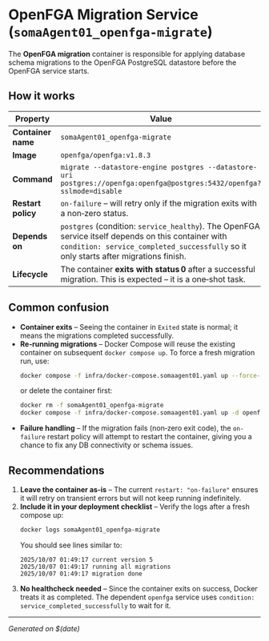 # OpenFGA Migration Service (`somaAgent01_openfga-migrate`)

The **OpenFGA migration** container is responsible for applying database schema migrations to the OpenFGA PostgreSQL datastore before the OpenFGA service starts.

## How it works
| Property | Value |
|----------|-------|
| **Container name** | `somaAgent01_openfga-migrate` |
| **Image** | `openfga/openfga:v1.8.3` |
| **Command** | `migrate --datastore-engine postgres --datastore-uri postgres://openfga:openfga@postgres:5432/openfga?sslmode=disable` |
| **Restart policy** | `on-failure` – will retry only if the migration exits with a non‑zero status. |
| **Depends on** | `postgres` (condition: `service_healthy`). The OpenFGA service itself depends on this container with `condition: service_completed_successfully` so it only starts after migrations finish. |
| **Lifecycle** | The container **exits with status 0** after a successful migration. This is expected – it is a one‑shot task. |

## Common confusion
- **Container exits** – Seeing the container in `Exited` state is normal; it means the migrations completed successfully.
- **Re‑running migrations** – Docker Compose will reuse the existing container on subsequent `docker compose up`. To force a fresh migration run, use:
  ```bash
  docker compose -f infra/docker-compose.somaagent01.yaml up --force-recreate openfga-migrate
  ```
  or delete the container first:
  ```bash
  docker rm -f somaAgent01_openfga-migrate
  docker compose -f infra/docker-compose.somaagent01.yaml up -d openfga-migrate
  ```
- **Failure handling** – If the migration fails (non‑zero exit code), the `on-failure` restart policy will attempt to restart the container, giving you a chance to fix any DB connectivity or schema issues.

## Recommendations
1. **Leave the container as‑is** – The current `restart: "on-failure"` ensures it will retry on transient errors but will not keep running indefinitely.
2. **Include it in your deployment checklist** – Verify the logs after a fresh compose up:
   ```bash
   docker logs somaAgent01_openfga-migrate
   ```
   You should see lines similar to:
   ```
   2025/10/07 01:49:17 current version 5
   2025/10/07 01:49:17 running all migrations
   2025/10/07 01:49:17 migration done
   ```
3. **No healthcheck needed** – Since the container exits on success, Docker treats it as completed. The dependent `openfga` service uses `condition: service_completed_successfully` to wait for it.

---
*Generated on $(date)*
